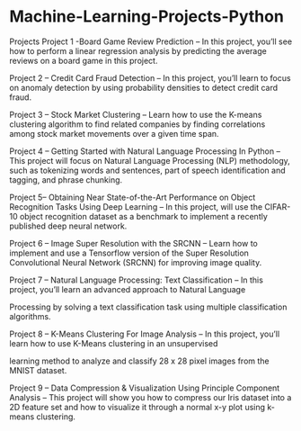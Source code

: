 # Machine-Learning-Projects-Python

Projects
Project 1 -Board Game Review Prediction – In this project, you’ll see how to perform a linear regression analysis by predicting the average reviews on a board game in this project.

Project 2 – Credit Card Fraud Detection – In this project, you’ll learn to focus on anomaly detection by using probability densities to detect credit card fraud.

Project 3 – Stock Market Clustering – Learn how to use the K-means clustering algorithm to find related companies by finding correlations among stock market movements over a given time span.

Project 4 – Getting Started with Natural Language Processing In Python – This project will focus on Natural Language Processing (NLP) methodology, such as tokenizing words and sentences, part of speech identification and tagging, and phrase chunking.

Project 5– Obtaining Near State-of-the-Art Performance on Object Recognition Tasks Using Deep Learning – In this project, will use the CIFAR-10 object recognition dataset as a benchmark to implement a recently published deep neural network.

Project 6 – Image Super Resolution with the SRCNN – Learn how to implement and use a Tensorflow version of the Super Resolution Convolutional Neural Network (SRCNN) for improving image quality.

Project 7 – Natural Language Processing: Text Classification – In this project, you’ll learn an advanced approach to Natural Language

Processing by solving a text classification task using multiple classification algorithms.

Project 8 – K-Means Clustering For Image Analysis – In this project, you’ll learn how to use K-Means clustering in an unsupervised

learning method to analyze and classify 28 x 28 pixel images from the MNIST dataset.

Project 9 – Data Compression & Visualization Using Principle Component Analysis – This project will show you how to compress our Iris dataset into a 2D feature set and how to visualize it through a normal x-y plot using k-means clustering.
